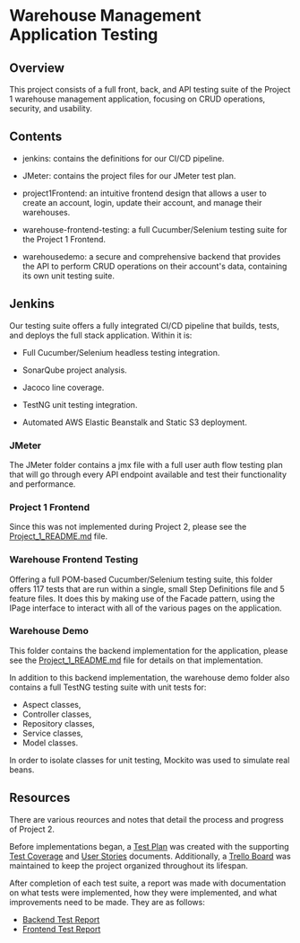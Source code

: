 # Warehouse Management Application Testing #
## Overview ##
This project consists of a full front, back, and API testing suite of the Project 1 warehouse management application, focusing on CRUD operations, security, and usability.

## Contents ##
- jenkins: contains the definitions for our CI/CD pipeline.

- JMeter: contains the project files for our JMeter test plan.

- project1Frontend: an intuitive frontend design that allows a user to create an account, login, update their account, and manage their warehouses.

- warehouse-frontend-testing: a full Cucumber/Selenium testing suite for the Project 1 Frontend.

- warehousedemo: a secure and comprehensive backend that provides the API to perform CRUD operations on their account's data, containing its own unit testing suite.

## Jenkins ##
Our testing suite offers a fully integrated CI/CD pipeline that builds, tests, and deploys the full stack application. Within it is:

- Full Cucumber/Selenium headless testing integration.

- SonarQube project analysis.

- Jacoco line coverage.

- TestNG unit testing integration.

- Automated AWS Elastic Beanstalk and Static S3 deployment.

### JMeter ###
The JMeter folder contains a jmx file with a full user auth flow testing plan that will go through every API endpoint available and test their functionality and performance.

### Project 1 Frontend ###
Since this was not implemented during Project 2, please see the [Project_1_README.md](./Project_1_README.md) file.

### Warehouse Frontend Testing ###
Offering a full POM-based Cucumber/Selenium testing suite, this folder offers 117 tests that are run within a single, small Step Definitions file and 5 feature files. It does this by making use of the Facade pattern, using the IPage interface to interact with all of the various pages on the application.

### Warehouse Demo ###
This folder contains the backend implementation for the application, please see the [Project_1_README.md](./Project_1_README.md) file for details on that implementation.

In addition to this backend implementation, the warehouse demo folder also contains a full TestNG testing suite with unit tests for:
- Aspect classes,
- Controller classes,
- Repository classes,
- Service classes,
- Model classes.

In order to isolate classes for unit testing, Mockito was used to simulate real beans.

## Resources ##
There are various reources and notes that detail the process and progress of Project 2. 

Before implementations began, a [Test Plan](./Resources/Test%20Plan.pdf) was created with the supporting [Test Coverage](./Resources/Test%20Coverage.pdf) and [User Stories](./Resources/User%20Stories.pdf) documents. Additionally, a [Trello Board](https://trello.com/invite/b/66bbb979749bec5abef8af6d/ATTIb0f85c5633f92afc34920b2d5d4279c92AC48E2E/inventory-management-testing) was maintained to keep the project organized throughout its lifespan.

After completion of each test suite, a report was made with documentation on what tests were implemented, how they were implemented, and what improvements need to be made. They are as follows:
- [Backend Test Report](./Resources/Back%20End%20Testing%20Report.pdf)
- [Frontend Test Report](./Resources/Back%20End%20Testing%20Report.pdf)